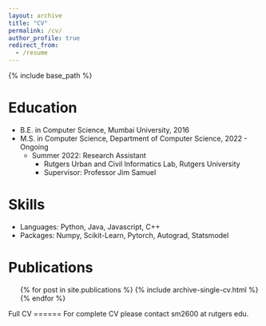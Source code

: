 ```yaml
---
layout: archive
title: "CV"
permalink: /cv/
author_profile: true
redirect_from:
  - /resume
---
```


{% include base_path %}

Education
======
* B.E. in Computer Science, Mumbai University, 2016
* M.S. in Computer Science, Department of Computer Science, 2022 - Ongoing
  * Summer 2022: Research Assistant
    * Rutgers Urban and Civil Informatics Lab, Rutgers University
    * Supervisor: Professor Jim Samuel 


Skills
======
* Languages: Python, Java, Javascript, C++
* Packages: Numpy, Scikit-Learn, Pytorch, Autograd, Statsmodel


Publications
======
  <ul>{% for post in site.publications %}
    {% include archive-single-cv.html %}
  {% endfor %}</ul>
Full CV
======
For complete CV please contact sm2600 at rutgers edu.
<!--   
Talks
======
  <ul>{% for post in site.talks %}
    {% include archive-single-talk-cv.html %}
  {% endfor %}</ul>
  
Teaching
======
  <ul>{% for post in site.teaching %}
    {% include archive-single-cv.html %}
  {% endfor %}</ul> -->
  

